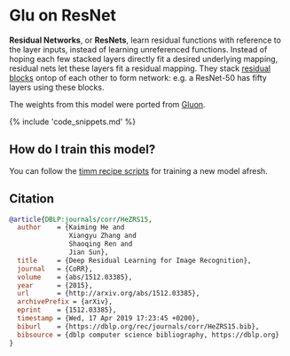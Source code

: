 # Glu on ResNet

**Residual Networks**, or **ResNets**, learn residual functions with reference to the layer inputs, instead of learning unreferenced functions. Instead of hoping each few stacked layers directly fit a desired underlying mapping, residual nets let these layers fit a residual mapping. They stack [residual blocks](https://paperswithcode.com/method/residual-block) ontop of each other to form network: e.g. a ResNet-50 has fifty layers using these blocks. 

The weights from this model were ported from [Gluon](https://cv.gluon.ai/model_zoo/classification.html).

{% include 'code_snippets.md' %}

## How do I train this model?

You can follow the [timm recipe scripts](https://rwightman.github.io/pytorch-image-models/scripts/) for training a new model afresh.

## Citation

```BibTeX
@article{DBLP:journals/corr/HeZRS15,
  author    = {Kaiming He and
               Xiangyu Zhang and
               Shaoqing Ren and
               Jian Sun},
  title     = {Deep Residual Learning for Image Recognition},
  journal   = {CoRR},
  volume    = {abs/1512.03385},
  year      = {2015},
  url       = {http://arxiv.org/abs/1512.03385},
  archivePrefix = {arXiv},
  eprint    = {1512.03385},
  timestamp = {Wed, 17 Apr 2019 17:23:45 +0200},
  biburl    = {https://dblp.org/rec/journals/corr/HeZRS15.bib},
  bibsource = {dblp computer science bibliography, https://dblp.org}
}
```

<!--
Type: model-index
Collections:
- Name: Gloun ResNet
  Paper:
    Title: Deep Residual Learning for Image Recognition
    URL: https://paperswithcode.com/paper/deep-residual-learning-for-image-recognition
Models:
- Name: gluon_resnet101_v1b
  In Collection: Gloun ResNet
  Metadata:
    FLOPs: 10068547584
    Parameters: 44550000
    File Size: 178723172
    Architecture:
    - 1x1 Convolution
    - Batch Normalization
    - Bottleneck Residual Block
    - Convolution
    - Global Average Pooling
    - Max Pooling
    - ReLU
    - Residual Block
    - Residual Connection
    - Softmax
    Tasks:
    - Image Classification
    Training Data:
    - ImageNet
    ID: gluon_resnet101_v1b
    Crop Pct: '0.875'
    Image Size: '224'
    Interpolation: bicubic
  Code: https://github.com/rwightman/pytorch-image-models/blob/d8e69206be253892b2956341fea09fdebfaae4e3/timm/models/gluon_resnet.py#L89
  Weights: https://github.com/rwightman/pytorch-pretrained-gluonresnet/releases/download/v0.1/gluon_resnet101_v1b-3b017079.pth
  Results:
  - Task: Image Classification
    Dataset: ImageNet
    Metrics:
      Top 1 Accuracy: 79.3%
      Top 5 Accuracy: 94.53%
- Name: gluon_resnet101_v1c
  In Collection: Gloun ResNet
  Metadata:
    FLOPs: 10376567296
    Parameters: 44570000
    File Size: 178802575
    Architecture:
    - 1x1 Convolution
    - Batch Normalization
    - Bottleneck Residual Block
    - Convolution
    - Global Average Pooling
    - Max Pooling
    - ReLU
    - Residual Block
    - Residual Connection
    - Softmax
    Tasks:
    - Image Classification
    Training Data:
    - ImageNet
    ID: gluon_resnet101_v1c
    Crop Pct: '0.875'
    Image Size: '224'
    Interpolation: bicubic
  Code: https://github.com/rwightman/pytorch-image-models/blob/d8e69206be253892b2956341fea09fdebfaae4e3/timm/models/gluon_resnet.py#L113
  Weights: https://github.com/rwightman/pytorch-pretrained-gluonresnet/releases/download/v0.1/gluon_resnet101_v1c-1f26822a.pth
  Results:
  - Task: Image Classification
    Dataset: ImageNet
    Metrics:
      Top 1 Accuracy: 79.53%
      Top 5 Accuracy: 94.59%
- Name: gluon_resnet101_v1d
  In Collection: Gloun ResNet
  Metadata:
    FLOPs: 10377018880
    Parameters: 44570000
    File Size: 178802755
    Architecture:
    - 1x1 Convolution
    - Batch Normalization
    - Bottleneck Residual Block
    - Convolution
    - Global Average Pooling
    - Max Pooling
    - ReLU
    - Residual Block
    - Residual Connection
    - Softmax
    Tasks:
    - Image Classification
    Training Data:
    - ImageNet
    ID: gluon_resnet101_v1d
    Crop Pct: '0.875'
    Image Size: '224'
    Interpolation: bicubic
  Code: https://github.com/rwightman/pytorch-image-models/blob/d8e69206be253892b2956341fea09fdebfaae4e3/timm/models/gluon_resnet.py#L138
  Weights: https://github.com/rwightman/pytorch-pretrained-gluonresnet/releases/download/v0.1/gluon_resnet101_v1d-0f9c8644.pth
  Results:
  - Task: Image Classification
    Dataset: ImageNet
    Metrics:
      Top 1 Accuracy: 80.4%
      Top 5 Accuracy: 95.02%
- Name: gluon_resnet101_v1s
  In Collection: Gloun ResNet
  Metadata:
    FLOPs: 11805511680
    Parameters: 44670000
    File Size: 179221777
    Architecture:
    - 1x1 Convolution
    - Batch Normalization
    - Bottleneck Residual Block
    - Convolution
    - Global Average Pooling
    - Max Pooling
    - ReLU
    - Residual Block
    - Residual Connection
    - Softmax
    Tasks:
    - Image Classification
    Training Data:
    - ImageNet
    ID: gluon_resnet101_v1s
    Crop Pct: '0.875'
    Image Size: '224'
    Interpolation: bicubic
  Code: https://github.com/rwightman/pytorch-image-models/blob/d8e69206be253892b2956341fea09fdebfaae4e3/timm/models/gluon_resnet.py#L166
  Weights: https://github.com/rwightman/pytorch-pretrained-gluonresnet/releases/download/v0.1/gluon_resnet101_v1s-60fe0cc1.pth
  Results:
  - Task: Image Classification
    Dataset: ImageNet
    Metrics:
      Top 1 Accuracy: 80.29%
      Top 5 Accuracy: 95.16%
- Name: gluon_resnet152_v1b
  In Collection: Gloun ResNet
  Metadata:
    FLOPs: 14857660416
    Parameters: 60190000
    File Size: 241534001
    Architecture:
    - 1x1 Convolution
    - Batch Normalization
    - Bottleneck Residual Block
    - Convolution
    - Global Average Pooling
    - Max Pooling
    - ReLU
    - Residual Block
    - Residual Connection
    - Softmax
    Tasks:
    - Image Classification
    Training Data:
    - ImageNet
    ID: gluon_resnet152_v1b
    Crop Pct: '0.875'
    Image Size: '224'
    Interpolation: bicubic
  Code: https://github.com/rwightman/pytorch-image-models/blob/d8e69206be253892b2956341fea09fdebfaae4e3/timm/models/gluon_resnet.py#L97
  Weights: https://github.com/rwightman/pytorch-pretrained-gluonresnet/releases/download/v0.1/gluon_resnet152_v1b-c1edb0dd.pth
  Results:
  - Task: Image Classification
    Dataset: ImageNet
    Metrics:
      Top 1 Accuracy: 79.69%
      Top 5 Accuracy: 94.73%
- Name: gluon_resnet152_v1c
  In Collection: Gloun ResNet
  Metadata:
    FLOPs: 15165680128
    Parameters: 60210000
    File Size: 241613404
    Architecture:
    - 1x1 Convolution
    - Batch Normalization
    - Bottleneck Residual Block
    - Convolution
    - Global Average Pooling
    - Max Pooling
    - ReLU
    - Residual Block
    - Residual Connection
    - Softmax
    Tasks:
    - Image Classification
    Training Data:
    - ImageNet
    ID: gluon_resnet152_v1c
    Crop Pct: '0.875'
    Image Size: '224'
    Interpolation: bicubic
  Code: https://github.com/rwightman/pytorch-image-models/blob/d8e69206be253892b2956341fea09fdebfaae4e3/timm/models/gluon_resnet.py#L121
  Weights: https://github.com/rwightman/pytorch-pretrained-gluonresnet/releases/download/v0.1/gluon_resnet152_v1c-a3bb0b98.pth
  Results:
  - Task: Image Classification
    Dataset: ImageNet
    Metrics:
      Top 1 Accuracy: 79.91%
      Top 5 Accuracy: 94.85%
- Name: gluon_resnet152_v1d
  In Collection: Gloun ResNet
  Metadata:
    FLOPs: 15166131712
    Parameters: 60210000
    File Size: 241613584
    Architecture:
    - 1x1 Convolution
    - Batch Normalization
    - Bottleneck Residual Block
    - Convolution
    - Global Average Pooling
    - Max Pooling
    - ReLU
    - Residual Block
    - Residual Connection
    - Softmax
    Tasks:
    - Image Classification
    Training Data:
    - ImageNet
    ID: gluon_resnet152_v1d
    Crop Pct: '0.875'
    Image Size: '224'
    Interpolation: bicubic
  Code: https://github.com/rwightman/pytorch-image-models/blob/d8e69206be253892b2956341fea09fdebfaae4e3/timm/models/gluon_resnet.py#L147
  Weights: https://github.com/rwightman/pytorch-pretrained-gluonresnet/releases/download/v0.1/gluon_resnet152_v1d-bd354e12.pth
  Results:
  - Task: Image Classification
    Dataset: ImageNet
    Metrics:
      Top 1 Accuracy: 80.48%
      Top 5 Accuracy: 95.2%
- Name: gluon_resnet152_v1s
  In Collection: Gloun ResNet
  Metadata:
    FLOPs: 16594624512
    Parameters: 60320000
    File Size: 242032606
    Architecture:
    - 1x1 Convolution
    - Batch Normalization
    - Bottleneck Residual Block
    - Convolution
    - Global Average Pooling
    - Max Pooling
    - ReLU
    - Residual Block
    - Residual Connection
    - Softmax
    Tasks:
    - Image Classification
    Training Data:
    - ImageNet
    ID: gluon_resnet152_v1s
    Crop Pct: '0.875'
    Image Size: '224'
    Interpolation: bicubic
  Code: https://github.com/rwightman/pytorch-image-models/blob/d8e69206be253892b2956341fea09fdebfaae4e3/timm/models/gluon_resnet.py#L175
  Weights: https://github.com/rwightman/pytorch-pretrained-gluonresnet/releases/download/v0.1/gluon_resnet152_v1s-dcc41b81.pth
  Results:
  - Task: Image Classification
    Dataset: ImageNet
    Metrics:
      Top 1 Accuracy: 81.02%
      Top 5 Accuracy: 95.42%
- Name: gluon_resnet18_v1b
  In Collection: Gloun ResNet
  Metadata:
    FLOPs: 2337073152
    Parameters: 11690000
    File Size: 46816736
    Architecture:
    - 1x1 Convolution
    - Batch Normalization
    - Bottleneck Residual Block
    - Convolution
    - Global Average Pooling
    - Max Pooling
    - ReLU
    - Residual Block
    - Residual Connection
    - Softmax
    Tasks:
    - Image Classification
    Training Data:
    - ImageNet
    ID: gluon_resnet18_v1b
    Crop Pct: '0.875'
    Image Size: '224'
    Interpolation: bicubic
  Code: https://github.com/rwightman/pytorch-image-models/blob/d8e69206be253892b2956341fea09fdebfaae4e3/timm/models/gluon_resnet.py#L65
  Weights: https://github.com/rwightman/pytorch-pretrained-gluonresnet/releases/download/v0.1/gluon_resnet18_v1b-0757602b.pth
  Results:
  - Task: Image Classification
    Dataset: ImageNet
    Metrics:
      Top 1 Accuracy: 70.84%
      Top 5 Accuracy: 89.76%
- Name: gluon_resnet34_v1b
  In Collection: Gloun ResNet
  Metadata:
    FLOPs: 4718469120
    Parameters: 21800000
    File Size: 87295112
    Architecture:
    - 1x1 Convolution
    - Batch Normalization
    - Bottleneck Residual Block
    - Convolution
    - Global Average Pooling
    - Max Pooling
    - ReLU
    - Residual Block
    - Residual Connection
    - Softmax
    Tasks:
    - Image Classification
    Training Data:
    - ImageNet
    ID: gluon_resnet34_v1b
    Crop Pct: '0.875'
    Image Size: '224'
    Interpolation: bicubic
  Code: https://github.com/rwightman/pytorch-image-models/blob/d8e69206be253892b2956341fea09fdebfaae4e3/timm/models/gluon_resnet.py#L73
  Weights: https://github.com/rwightman/pytorch-pretrained-gluonresnet/releases/download/v0.1/gluon_resnet34_v1b-c6d82d59.pth
  Results:
  - Task: Image Classification
    Dataset: ImageNet
    Metrics:
      Top 1 Accuracy: 74.59%
      Top 5 Accuracy: 92.0%
- Name: gluon_resnet50_v1b
  In Collection: Gloun ResNet
  Metadata:
    FLOPs: 5282531328
    Parameters: 25560000
    File Size: 102493763
    Architecture:
    - 1x1 Convolution
    - Batch Normalization
    - Bottleneck Residual Block
    - Convolution
    - Global Average Pooling
    - Max Pooling
    - ReLU
    - Residual Block
    - Residual Connection
    - Softmax
    Tasks:
    - Image Classification
    Training Data:
    - ImageNet
    ID: gluon_resnet50_v1b
    Crop Pct: '0.875'
    Image Size: '224'
    Interpolation: bicubic
  Code: https://github.com/rwightman/pytorch-image-models/blob/d8e69206be253892b2956341fea09fdebfaae4e3/timm/models/gluon_resnet.py#L81
  Weights: https://github.com/rwightman/pytorch-pretrained-gluonresnet/releases/download/v0.1/gluon_resnet50_v1b-0ebe02e2.pth
  Results:
  - Task: Image Classification
    Dataset: ImageNet
    Metrics:
      Top 1 Accuracy: 77.58%
      Top 5 Accuracy: 93.72%
- Name: gluon_resnet50_v1c
  In Collection: Gloun ResNet
  Metadata:
    FLOPs: 5590551040
    Parameters: 25580000
    File Size: 102573166
    Architecture:
    - 1x1 Convolution
    - Batch Normalization
    - Bottleneck Residual Block
    - Convolution
    - Global Average Pooling
    - Max Pooling
    - ReLU
    - Residual Block
    - Residual Connection
    - Softmax
    Tasks:
    - Image Classification
    Training Data:
    - ImageNet
    ID: gluon_resnet50_v1c
    Crop Pct: '0.875'
    Image Size: '224'
    Interpolation: bicubic
  Code: https://github.com/rwightman/pytorch-image-models/blob/d8e69206be253892b2956341fea09fdebfaae4e3/timm/models/gluon_resnet.py#L105
  Weights: https://github.com/rwightman/pytorch-pretrained-gluonresnet/releases/download/v0.1/gluon_resnet50_v1c-48092f55.pth
  Results:
  - Task: Image Classification
    Dataset: ImageNet
    Metrics:
      Top 1 Accuracy: 78.01%
      Top 5 Accuracy: 93.99%
- Name: gluon_resnet50_v1d
  In Collection: Gloun ResNet
  Metadata:
    FLOPs: 5591002624
    Parameters: 25580000
    File Size: 102573346
    Architecture:
    - 1x1 Convolution
    - Batch Normalization
    - Bottleneck Residual Block
    - Convolution
    - Global Average Pooling
    - Max Pooling
    - ReLU
    - Residual Block
    - Residual Connection
    - Softmax
    Tasks:
    - Image Classification
    Training Data:
    - ImageNet
    ID: gluon_resnet50_v1d
    Crop Pct: '0.875'
    Image Size: '224'
    Interpolation: bicubic
  Code: https://github.com/rwightman/pytorch-image-models/blob/d8e69206be253892b2956341fea09fdebfaae4e3/timm/models/gluon_resnet.py#L129
  Weights: https://github.com/rwightman/pytorch-pretrained-gluonresnet/releases/download/v0.1/gluon_resnet50_v1d-818a1b1b.pth
  Results:
  - Task: Image Classification
    Dataset: ImageNet
    Metrics:
      Top 1 Accuracy: 79.06%
      Top 5 Accuracy: 94.46%
- Name: gluon_resnet50_v1s
  In Collection: Gloun ResNet
  Metadata:
    FLOPs: 7019495424
    Parameters: 25680000
    File Size: 102992368
    Architecture:
    - 1x1 Convolution
    - Batch Normalization
    - Bottleneck Residual Block
    - Convolution
    - Global Average Pooling
    - Max Pooling
    - ReLU
    - Residual Block
    - Residual Connection
    - Softmax
    Tasks:
    - Image Classification
    Training Data:
    - ImageNet
    ID: gluon_resnet50_v1s
    Crop Pct: '0.875'
    Image Size: '224'
    Interpolation: bicubic
  Code: https://github.com/rwightman/pytorch-image-models/blob/d8e69206be253892b2956341fea09fdebfaae4e3/timm/models/gluon_resnet.py#L156
  Weights: https://github.com/rwightman/pytorch-pretrained-gluonresnet/releases/download/v0.1/gluon_resnet50_v1s-1762acc0.pth
  Results:
  - Task: Image Classification
    Dataset: ImageNet
    Metrics:
      Top 1 Accuracy: 78.7%
      Top 5 Accuracy: 94.25%
-->

